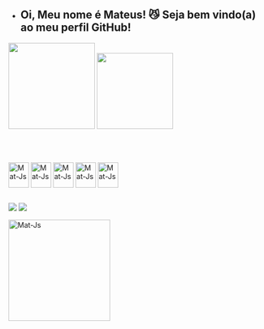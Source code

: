 - ## Oi, Meu nome é Mateus! 😼 Seja bem vindo(a) ao meu perfil GitHub!

<div>
  
   <img height="170em" src="https://github-readme-stats.vercel.app/api?username=MateusRoberto&show_icons=true&theme=tokyonight"/>
 
   <img height="150em" src="https://github-readme-stats.vercel.app/api/top-langs/?username=MateusRoberto&layout=compact&theme=tokyonight">
 
  






</div>
<br>

##

<div style="display: inline_block"><br>

   <img align="center" alt="Mat-Js" height="50" width="40" src="https://cdn.jsdelivr.net/gh/devicons/devicon/icons/linux/linux-original.svg" />
  <img align="center" alt="Mat-Js" height="50" width="40" src="https://cdn.jsdelivr.net/gh/devicons/devicon/icons/python/python-original.svg" />
  <img align="center" alt="Mat-Js" height="50" width="40" src="https://cdn.jsdelivr.net/gh/devicons/devicon/icons/docker/docker-original.svg" />
  <img align="center" alt="Mat-Js" height="50" width="40" src="https://cdn.jsdelivr.net/gh/devicons/devicon/icons/kubernetes/kubernetes-original.svg" />
  <img align="center" alt="Mat-Js" height="50" width="40" src="https://cdn.jsdelivr.net/gh/devicons/devicon@latest/icons/googlecloud/googlecloud-original.svg" />
 
  

  
  
 </div>


  
  ##
 
 <a href="https://www.linkedin.com/in/mateus-roberto-509522264/" target="_blank"><img src="https://img.shields.io/badge/-LinkedIn-%230077B5?style=for-the-badge&logo=linkedin&logoColor=white" target="_blank"></a> 
 <a href = "mailto:mateusroberto2609@gmail.com"><img src="https://img.shields.io/badge/-Gmail-%23333?style=for-the-badge&logo=gmail&logoColor=white" target="_blank"></a>

 <div>

 <img align="center" alt="Mat-Js" height="200em" src="https://i.pinimg.com/originals/48/e7/92/48e792b6764536c965d0acd8a222bf57.gif"/>

   
 </div>
